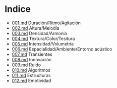 # Indice

* [001.md](001.md) Duración/Ritmo/Agitación
* [002.md](002.md) Altura/Melodía
* [003.md](003.md) Densidad/Armonía
* [004.md](004.md) Textura/Color/Tesitura
* [005.md](005.md) Intensidad/Volumetría
* [006.md](006.md) Espacialidad/Ambiente/Entorno acústico
* [007.md](007.md) Transientes
* [008.md](008.md) Innovación
* [009.md](009.md) Ruido
* [010.md](010.md) Algoritmos
* [011.md](011.md) Estructuras
* [012.md](012.md) Emotividad
